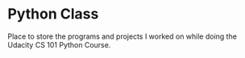 # Python Class

Place to store the programs and projects I worked on while doing the Udacity CS 101 Python Course.
